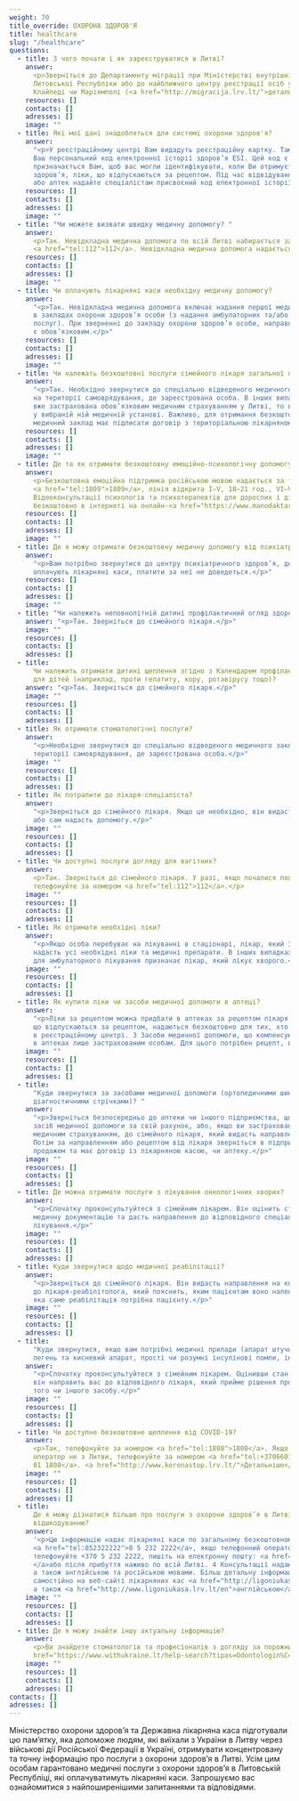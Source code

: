 ```yaml
---
weight: 70
title_override: ОХОРОНА ЗДОРОВ'Я
title: healthcare
slug: "/healthcare"
questions:
  - title: З чого почати і як зареєструватися в Литві?
    answer:
      <p>Зверніться до Департаменту міграції при Міністерстві внутрішніх справ
      Литовської Республіки або до найближчого центру реєстрації осіб у Вільнюсі, Алітусі,
      Клайпеді чи Маріямполі (<a href="http://migracija.lrv.lt/">детальніше</a>).</p>
    resources: []
    contacts: []
    adresses: []
    image: ""
  - title: Які мої дані знадобляться для системі охорони здоров'я?
    answer:
      "<p>У реєстраційному центрі Вам видадуть реєстраційну картку. Там буде вказаний
      Ваш персональний код електронної історії здоров’я ESI. Цей код є унікальним та
      призначається Вам, щоб вас могли ідентифікувати, коли Ви отримуєте послуги з охорони
      здоров’я, ліки, що відпускаються за рецептом. Під час відвідування медичних закладів
      або аптек надайте спеціалістам присвоєний код електронної історії здоров’я (ESI).</p>"
    resources: []
    contacts: []
    adresses: []
    image: ""
  - title: "Чи можете визвати швидку медичну допомогу? "
    answer:
      <p>Так. Невідкладна медична допомога по всій Литві набирається за номером
      <a href="tel:112">112</a>. Невідкладна медична допомога надається всім безкоштовно.</p>
    resources: []
    contacts: []
    adresses: []
    image: ""
  - title: Чи оплачують лікарняні каси необхідну медичну допомогу?
    answer:
      "<p>Так. Невідкладна медична допомога включає надання першої медичної допомоги
      в закладах охорони здоров’я особи (з надання амбулаторних та/або стаціонарних
      послуг). При зверненні до закладу охорони здоров’я особи, направлення лікаря не
      є обов’язковим.</p>"
    resources: []
    contacts: []
    adresses: []
    image: ""
  - title: Чи належать безкоштовні послуги сімейного лікаря загальної практики?
    answer:
      "<p>Так. Необхідно звернутися до спеціально відведеного медичного закладу
      на території самоврядування, де зареєстрована особа. В інших випадках, якщо особа
      вже застрахована обов’язковим медичним страхуванням у Литві, то вона може зареєструватися
      у вибраній ній медичній установі. Важливо, для отримання безкоштовних послуг:
      медичний заклад має підписати договір з територіальною лікарняною касою.</p>"
    resources: []
    contacts: []
    adresses: []
    image: ""
  - title: Де та як отримати безкоштовну емоційно-психологічну допомогу?
    answer:
      <p>Безкоштовна емоційна підтримка російською мовою надається за телефоном
      <a href="tel:1809">1809</a>, лінія відкрита I–V, 18–21 год., VI–VII, 12–15 год.
      Відеоконсультації психологів та психотерапевтів для дорослих і дітей доступні
      безкоштовно в інтернеті на онлайн-<a href="https://www.manodaktaras.lt/">платформі</a></p>
    resources: []
    contacts: []
    adresses: []
    image: ""
  - title: Де я можу отримати безкоштовну медичну допомогу від психіатра?
    answer:
      "<p>Вам потрібно звернутися до центру психіатричного здоров’я, де цю допомогу
      оплачують лікарняні каси, платити за неї не доведеться.</p>"
    resources: []
    contacts: []
    adresses: []
    image: ""
  - title: "Чи належить неповнолітній дитині профілактичний огляд здоров’я? "
    answer: "<p>Так. Зверніться до сімейного лікаря.</p>"
    image: ""
    resources: []
    contacts: []
    adresses: []
  - title:
      Чи належить отримати дитині щеплення згідно з Календарем профілактичних щеплень
      для дітей (наприклад, проти гепатиту, кору, ротавірусу тощо)?
    answer: "<p>Так. Зверніться до сімейного лікаря.</p>"
    image: ""
    resources: []
    contacts: []
    adresses: []
  - title: Як отримати стоматологічні послуги?
    answer:
      "<p>Необхідно звернутися до спеціально відведеного медичного закладу на
      території самоврядування, де зареєстрована особа.</p>"
    image: ""
    resources: []
    contacts: []
    adresses: []
  - title: Як потрапити до лікаря-спеціаліста?
    answer:
      "<p>Зверніться до сімейного лікаря. Якщо це необхідно, він видасть направлення
      або сам надасть допомогу.</p>"
    image: ""
    resources: []
    contacts: []
    adresses: []
  - title: Чи доступні послуги догляду для вагітних?
    answer:
      <p>Так. Зверніться до сімейного лікаря. У разі, якщо почалися пологи, негайно
      телефонуйте за номером <a href="tel:112">112</a>.</p>
    image: ""
    resources: []
    contacts: []
    adresses: []
  - title: Як отримати необхідні ліки?
    answer:
      "<p>Якщо особа перебуває на лікуванні в стаціонарі, лікар, який її лікує,
      надасть усі необхідні ліки та медичні препарати. В інших випадках рецептурні ліки
      для амбулаторного лікування призначає лікар, який лікує хворого.</p>"
    image: ""
    resources: []
    contacts: []
    adresses: []
  - title: Як купити ліки чи засоби медичної допомоги в аптеці?
    answer:
      "<p>Ліки за рецептом можна придбати в аптеках за рецептом лікаря. Усі ліки,
      що відпускаються за рецептом, надаються безкоштовно для тих, хто зареєстрований
      в реєстраційному центрі. 3 Засоби медичної допомоги, що компенсуються, надаються
      в аптеках лише застрахованим особам. Для цього потрібен рецепт, виданий лікарем.</p>"
    image: ""
    resources: []
    contacts: []
    adresses: []
  - title:
      "Куди звернутися за засобами медичної допомоги (ортопедичними шинами, підгузками,
      діагностичними стрічками)? "
    answer:
      "<p>Зверніться безпосередньо до аптеки чи іншого підприємства, щоб отримати
      засіб медичної допомоги за свій рахунок, або, якщо ви застраховані обов’язковим
      медичним страхуванням, до сімейного лікаря, який видасть направлення чи рецепт.
      Потім за направленням або рецептом від лікаря зверніться в підприємство, що займається
      продажем та має договір із лікарняною касою, чи аптеку.</p>"
    image: ""
    resources: []
    contacts: []
    adresses: []
  - title: Де можна отримати послуги з лікування онкологічних хворих?
    answer:
      "<p>Спочатку проконсультуйтеся з сімейним лікарем. Він оцінить стан та наявну
      медичну документацію та дасть направлення до відповідного спеціаліста для подальшого
      лікування.</p>"
    image: ""
    resources: []
    contacts: []
    adresses: []
  - title: Куди звернутися щодо медичної реабілітації?
    answer:
      "<p>Зверніться до сімейного лікаря. Він видасть направлення на консультацію
      до лікаря-реабілітолога, який пояснить, яким пацієнтам воно належить, і вирішить,
      яка саме реабілітація потрібна пацієнту.</p>"
    image: ""
    resources: []
    contacts: []
    adresses: []
  - title:
      "Куди звернутися, якщо вам потрібні медичні прилади (апарат штучної вентиляції
      легень та кисневий апарат, прості чи розумні інсулінові помпи, інфузійні насоси)? "
    answer:
      "<p>Спочатку проконсультуйтеся з сімейним лікарем. Оцінивши стан і потребу,
      він направить вас до відповідного лікаря, який прийме рішення про призначення
      того чи іншого засобу.</p>"
    image: ""
    resources: []
    contacts: []
    adresses: []
  - title: Чи доступне безкоштовне щеплення від COVID-19?
    answer:
      <p>Так, телефонуйте за номером <a href="tel:1808">1808</a>. Якщо телефонний
      оператор не з Литви, телефонуйте за номером <a href="tel:+37066011808">+370 66
      01 1808</a>. <a href="http://www.koronastop.lrv.lt/">Детальніше</a>.</p>
    image: ""
    resources: []
    contacts: []
    adresses: []
  - title:
      Де я можу дізнатися більше про послуги з охорони здоров’я в Литві, що підлягають
      відшкодуванню?
    answer:
      '<p>Цю інформацію надає лікарняні каси по загальному безкоштовному номеру
      <a href="tel:852322222">8 5 232 2222</a>, якщо телефонний оператор не литовський,
      телефонуйте +370 5 232 2222, пишіть на електронну пошту: <a href="mailto:info@vlk.lt">info@vlk.lt
      </a>або після прибуття наживо по всій Литві. 4 Консультації надаються литовською,
      а також англійською та російською мовами. Більш детальну інформацію можна отримати
      самостійно на веб-сайті лікарняних кас <a href="http://ligoniukasa.lrv.lt/">ligoniukasa.lrv.lt</a>литовською,
      а також <a href="http://www.ligoniukasa.lrv.lt/en">англійською</a>.</p>'
    image: ""
    resources: []
    contacts: []
    adresses: []
  - title: Де я можу знайти іншу актуальну інформацію?
    answer:
      <p>Ви знайдете стоматологів та професіоналів з догляду за порожниною <a
      href="https://www.withukraine.lt/help-search?tipas=Odontologin%C4%97+pagalba">рота.</a></p>
    image: ""
    resources: []
    contacts: []
    adresses: []
contacts: []
adresses: []
---
```


Міністерство охорони здоров’я та Державна лікарняна каса підготували цю пам’ятку, яка допоможе людям, які виїхали з України в Литву через військові дії Російської Федерації в Україні, отримувати концентровану та точну інформацію про послуги з охорони здоров’я в Литві. Усім цим особам гарантовано медичні послуги з охорони здоров’я в Литовській Республіці, які оплачуватимуть лікарняні каси. Запрошуємо вас ознайомитися з найпоширенішими запитаннями та відповідями.
